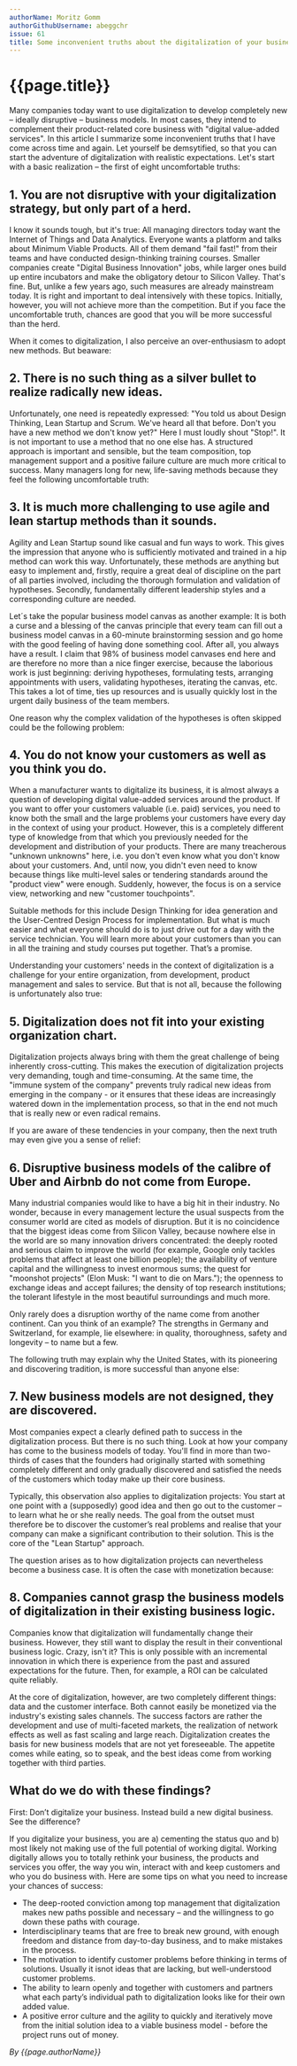 ```yaml
---
authorName: Moritz Gomm
authorGithubUsername: abeggchr
issue: 61
title: Some inconvenient truths about the digitalization of your business 
---
```

# {{page.title}}

Many companies today want to use digitalization to develop completely new – ideally disruptive –  business models. In most cases, they intend to complement their product-related core business with "digital value-added services". In this article I summarize some inconvenient truths that I have come across time and again. Let yourself be demsytified, so that you can start the adventure of digitalization with realistic expectations.
Let's start with a basic realization – the first of eight uncomfortable truths:  

## 1. You are not disruptive with your digitalization strategy, but only part of a herd.

I know it sounds tough, but it's true: All managing directors today want the Internet of Things and Data Analytics. Everyone wants a platform and talks about Minimum Viable Products. All of them demand "fail fast!" from their teams and have conducted design-thinking training courses. Smaller companies create "Digital Business Innovation" jobs, while larger ones build up entire incubators and make the obligatory detour to Silicon Valley.
That's fine. But, unlike a few years ago, such measures are already mainstream today. It is right and important to deal intensively with these topics. Initially, however, you will  not achieve more than the competition. But if you face the uncomfortable truth, chances are good that you will be more successful than the herd. 

When it comes to digitalization, I also perceive an over-enthusiasm to adopt new methods. But beaware:

## 2. There is no such thing as a silver bullet to realize radically new ideas.

Unfortunately, one need is repeatedly expressed: "You told us about Design Thinking, Lean Startup and Scrum. We've heard all that before. Don't you have a new method we don't know yet?" Here I must loudly shout "Stop!". It is not important to use a method that no one else has. A structured approach is important and sensible, but the team composition, top management support and a positive failure culture are much more critical to success.
Many managers long for new, life-saving methods because they feel the following uncomfortable truth: 

## 3. It is much more challenging to use agile and lean startup methods than it sounds. 

Agility and Lean Startup sound like casual and fun ways to work. This gives the impression that anyone who is sufficiently motivated and trained in a hip method can work this way. Unfortunately, these methods are anything but easy to implement and, firstly, require a great deal of discipline on the part of all parties involved, including the thorough formulation and validation of hypotheses. Secondly, fundamentally different leadership styles and a corresponding culture are needed.

Let´s take the popular business model canvas as another example: It is both a curse and a blessing of the canvas principle that every team can fill out a business model canvas in a 60-minute brainstorming session and go home with the good feeling of having done something cool. After all, you always have a result. I claim that 98% of business model canvases end here and are therefore no more than a nice finger exercise, because the laborious work is just beginning: deriving hypotheses, formulating tests, arranging appointments with users, validating hypotheses, iterating the canvas, etc. This takes a lot of time, ties up resources and is usually quickly lost in the urgent daily business of the team members.

One reason why the complex validation of the hypotheses is often skipped could be the following problem:

## 4. You do not know your customers as well as you think you do.

When a manufacturer wants to digitalize its business, it is almost always a question of developing digital value-added services around the product. If you want to offer your customers valuable (i.e. paid) services, you need to know both the small and the large problems your customers have every day in the context of using your product. However, this is a completely different type of knowledge from that which you previously needed for the development and distribution of your products. There are many treacherous "unknown unknowns" here, i.e. you don't even know what you don't know about your customers. And, until now, you didn't even need to know because things like multi-level sales or tendering standards around the "product view" were enough. Suddenly, however, the focus is on a service view, networking and new "customer touchpoints".

Suitable methods for this include Design Thinking for idea generation and the User-Centred Design Process for implementation. But what is much easier and what everyone should do is to just drive out for a day with the service technician. You will learn more about your customers than you can in all the training and study courses put together. That’s a promise.

Understanding your customers' needs in the context of digitalization is a challenge for your entire organization, from development, product management and sales to service. But that is not all, because the following is unfortunately also true:

## 5. Digitalization does not fit into your existing organization chart.

Digitalization projects always bring with them the great challenge of being inherently cross-cutting. This makes the execution of digitalization projects very demanding, tough and time-consuming. At the same time, the "immune system of the company" prevents truly radical new ideas from emerging in the company - or it ensures that these ideas are increasingly watered down in the implementation process, so that in the end not much that is really new or even radical remains.

If you are aware of these tendencies in your company, then the next truth may even give you a sense of relief:

## 6. Disruptive business models of the calibre of Uber and Airbnb do not come from Europe.

Many industrial companies would like to have a big hit in their industry. No wonder, because in every management lecture the usual suspects from the consumer world are cited as models of disruption. But it is no coincidence that the biggest ideas come from Silicon Valley, because nowhere else in the world are so many innovation drivers concentrated: the deeply rooted and serious claim to improve the world (for example, Google only tackles problems that affect at least one billion people); the availability of venture capital and the willingness to invest enormous sums; the quest for "moonshot projects" (Elon Musk: "I want to die on Mars."); the openness to exchange ideas and accept failures; the density of top research institutions; the tolerant lifestyle in the most beautiful surroundings and much more.

Only rarely does a disruption worthy of the name come from another continent. Can you think of an example? The strengths in Germany and Switzerland, for example, lie elsewhere: in quality, thoroughness, safety and longevity – to name but a few.

The following truth may explain why the United States, with its pioneering and discovering tradition, is more successful than anyone else:

## 7. New business models are not designed, they are discovered.

Most companies expect a clearly defined path to success in the digitalization process. But there is no such thing. Look at how your company has come to the business models of today. You'll find in more than two-thirds of cases that the founders had originally started with something completely different and only gradually discovered and satisfied the needs of the customers which today make up their core business.

Typically, this observation also applies to digitalization projects: You start at one point with a (supposedly) good idea and then go out to the customer – to learn what he or she really needs. The goal from the outset must therefore be to discover the customer’s real problems and realise that your company can make a significant contribution to their solution. This is the core of the "Lean Startup" approach. 

The question arises as to how digitalization projects can nevertheless become a business case. It is often the case with monetization because: 

## 8. Companies cannot grasp the business models of digitalization in their existing business logic.

Companies know that digitalization will fundamentally change their business. However, they still want to display the result in their conventional business logic. Crazy, isn't it? This is only possible with an incremental innovation in which there is experience from the past and assured expectations for the future. Then, for example, a ROI can be calculated quite reliably.

At the core of digitalization, however, are two completely different things: data and the customer interface. Both cannot easily be monetized via the industry's existing sales channels. The success factors are rather the development and use of multi-faceted markets, the realization of network effects as well as fast scaling and large reach. Digitalization creates the basis for new business models that are not yet foreseeable. The appetite comes while eating, so to speak, and the best ideas come from working together with third parties. 

## What do we do with these findings?

First: Don’t digitalize your business. Instead build a new digital business. See the difference?

If you digitalize your business, you are a) cementing the status quo and b) most likely not making use of the full potential of working digital. Working digitally allows you to totally rethink your business, the products and services you offer, the way you win, interact with and keep customers and who you do business with. Here are some tips on what you need to increase your chances of success:
* The deep-rooted conviction among top management that digitalization makes new paths possible and necessary – and the willingness to go down these paths with courage.
* Interdisciplinary teams that are free to break new ground, with enough freedom and distance from day-to-day business, and to make mistakes in the process.
* The motivation to identify customer problems before thinking in terms of solutions. Usually it isnot ideas that are lacking, but well-understood customer problems.
* The ability to learn openly and together with customers and partners what each party’s individual path to digitalization looks like for their own added value.
* A positive error culture and the agility to quickly and iteratively move from the initial solution idea to a viable business model - before the project runs out of money.

*By {{page.authorName}}*
